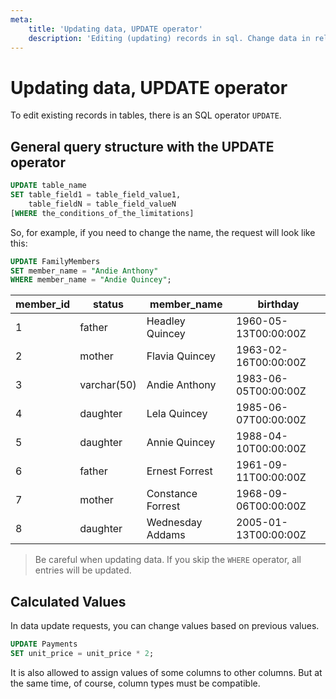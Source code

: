 ```yaml
---
meta:
    title: 'Updating data, UPDATE operator'
    description: 'Editing (updating) records in sql. Change data in relational databases.'
---
```


# Updating data, UPDATE operator

To edit existing records in tables, there is an SQL operator `UPDATE`.

## General query structure with the UPDATE operator

```sql
UPDATE table_name
SET table_field1 = table_field_value1,
    table_fieldN = table_field_valueN
[WHERE the_conditions_of_the_limitations]
```

So, for example, if you need to change the name, the request will look like this:

```sql
UPDATE FamilyMembers
SET member_name = "Andie Anthony"
WHERE member_name = "Andie Quincey";
```

| member_id | status      | member_name       | birthday             |
| --------- | ----------- | ----------------- | -------------------- |
| 1         | father      | Headley Quincey   | 1960-05-13T00:00:00Z |
| 2         | mother      | Flavia Quincey    | 1963-02-16T00:00:00Z |
| 3         | varchar(50) | Andie Anthony     | 1983-06-05T00:00:00Z |
| 4         | daughter    | Lela Quincey      | 1985-06-07T00:00:00Z |
| 5         | daughter    | Annie Quincey     | 1988-04-10T00:00:00Z |
| 6         | father      | Ernest Forrest    | 1961-09-11T00:00:00Z |
| 7         | mother      | Constance Forrest | 1968-09-06T00:00:00Z |
| 8         | daughter    | Wednesday Addams  | 2005-01-13T00:00:00Z |

> Be careful when updating data. If you skip the `WHERE` operator, all entries will be updated.

## Calculated Values

In data update requests, you can change values based on previous values.

```sql
UPDATE Payments
SET unit_price = unit_price * 2;
```

It is also allowed to assign values of some columns to other columns. But at the same time, of course, column types must be compatible.
